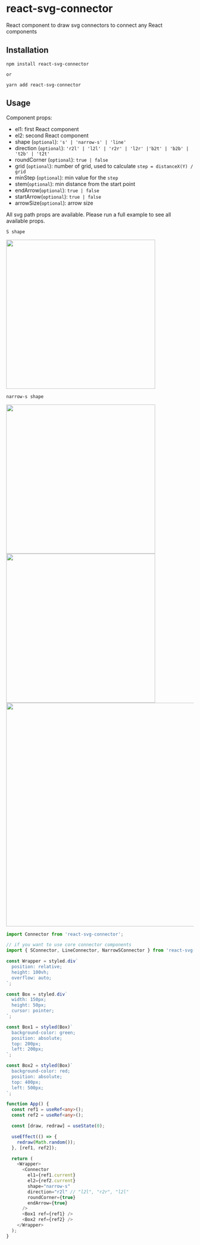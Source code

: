 # react-svg-connector

React component to draw svg connectors to connect any React components

## Installation
```
npm install react-svg-connector

or

yarn add react-svg-connector
```

## Usage

Component props:
- el1: first React component
- el2: second React component
- shape (`optional`): `'s' | 'narrow-s' | 'line'`
- direction (`optional`): `'r2l' | 'l2l' | 'r2r' | 'l2r' |'b2t' | 'b2b' | 't2b' | 't2t'`
- roundCorner (`optional`): `true | false`
- grid (`optional`): number of grid, used to calculate `step = distanceX(Y) / grid`
- minStep (`optional`): min value for the `step`
- stem(`optional`): min distance from the start point
- endArrow(`optional`): `true | false`
- startArrow(`optional`): `true | false`
- arrowSize(`optional`): arrow size

All svg path props are available. Please run a full example to see all available props.

`S shape`

<img src="https://user-images.githubusercontent.com/26643781/109436187-40f83200-79d3-11eb-9d5d-93ed82d40791.gif" width="400">


`narrow-s shape`

<img src="https://user-images.githubusercontent.com/26643781/109394767-80dced80-78dd-11eb-8bd5-ff0337b79ebe.png" width="400">

<img src="https://user-images.githubusercontent.com/26643781/109394769-833f4780-78dd-11eb-9555-de5c1bb039c8.png" width="400">


<img src="https://user-images.githubusercontent.com/26643781/109436188-42c1f580-79d3-11eb-9a62-f85fcc2b2f6c.gif" width="600">

```ts
import Connector from 'react-svg-connector';

// if you want to use core connector components
import { SConnector, LineConnector, NarrowSConnector } from 'react-svg-connector';

const Wrapper = styled.div`
  position: relative;
  height: 100vh;
  overflow: auto;
`;

const Box = styled.div`
  width: 150px;
  height: 50px;
  cursor: pointer;
`;

const Box1 = styled(Box)`
  background-color: green;
  position: absolute;
  top: 200px;
  left: 200px;
`;

const Box2 = styled(Box)`
  background-color: red;
  position: absolute;
  top: 400px;
  left: 500px;
`;

function App() {
  const ref1 = useRef<any>();
  const ref2 = useRef<any>();

  const [draw, redraw] = useState(0);

  useEffect(() => {
    redraw(Math.random());
  }, [ref1, ref2]);

  return (
    <Wrapper>
      <Connector
        el1={ref1.current}
        el2={ref2.current}
        shape="narrow-s"
        direction="r2l" // "l2l", "r2r", "l2l"
        roundCorner={true}
        endArrow={true}
      />
      <Box1 ref={ref1} />
      <Box2 ref={ref2} />
    </Wrapper>
  );
}